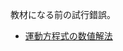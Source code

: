教材になる前の試行錯誤。

* [運動方程式の数値解法](https://github.com/vitroid/PythonTutorials/blob/master/Pending/%E9%81%8B%E5%8B%95%E6%96%B9%E7%A8%8B%E5%BC%8F%E3%81%AE%E6%95%B0%E5%80%A4%E8%A7%A3%E6%B3%95.ipynb)
